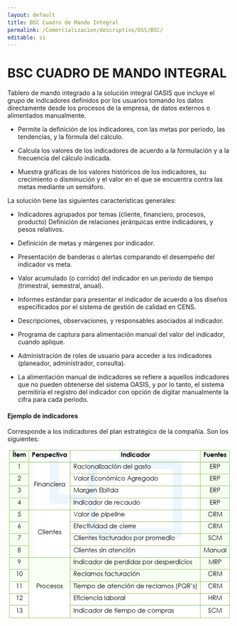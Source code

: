 ```yaml
---
layout: default
title: BSC Cuadro de Mando Integral
permalink: /Comercializacion/descriptivo/DSS/BSC/
editable: si
---
```


# BSC CUADRO DE MANDO INTEGRAL

Tablero de mando integrado a la solución integral OASIS que incluye el grupo de indicadores definidos por los usuarios tomando los datos directamente desde los procesos de la empresa, de datos externos o alimentados manualmente.  

* Permite la definición de los indicadores, con las metas por periodo, las tendencias, y la fórmula del cálculo.  

* Calcula los valores de los indicadores de acuerdo a la formulación y a la frecuencia del cálculo indicada.  

* Muestra gráficas de los valores históricos de los indicadores, su crecimiento o disminución y el valor en el que se encuentra contra las metas mediante un semáforo.  

La solución tiene las siguientes características generales:

* Indicadores agrupados por temas (cliente, financiero, procesos, producto) Definición de relaciones jerárquicas entre indicadores, y pesos relativos.  

* Definición de metas y márgenes por indicador.  

* Presentación de banderas o alertas comparando el desempeño del indicador vs meta.  
* Valor acumulado (o corrido) del indicador en un periodo de tiempo (trimestral, semestral, anual).  

* Informes estándar para presentar el indicador de acuerdo a los diseños especificados por el sistema de gestión de calidad en CENS.  

* Descripciones, observaciones, y responsables asociados al indicador.  
* Programa de captura para alimentación manual del valor del indicador, cuando aplique.  

* Administración de roles de usuario para acceder a los indicadores (planeador, administrador, consulta).  

* La alimentación manual de indicadores se refiere a aquellos indicadores que no pueden obtenerse del sistema OASIS, y por lo tanto, el sistema permitiría el registro del indicador con opción de digitar manualmente la cifra para cada periodo.  

#### Ejemplo de indicadores

Corresponde a los indicadores del plan estratégico de la compañía. Son los siguientes:

![](bsc.png)



